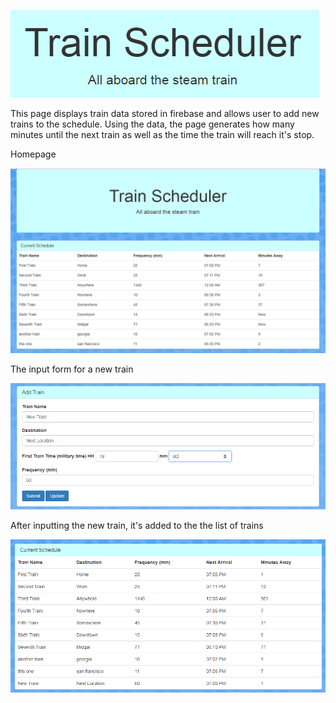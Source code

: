![Title](/assets/images/Train-Scheduler.PNG)

This page displays train data  stored in firebase and allows user to add new trains to the schedule. Using the data, the page generates how many minutes until the next train as well as the time the train will reach it's stop.

Homepage

![Home](/assets/images/Train-Scheduler-Home.PNG)

The input form for a new train

![Form](/assets/images/Train-Scheduler-Form.PNG)

After inputting the new train, it's added to the the list of trains

![Display](/assets/images/Train-Scheduler-Display.PNG)
